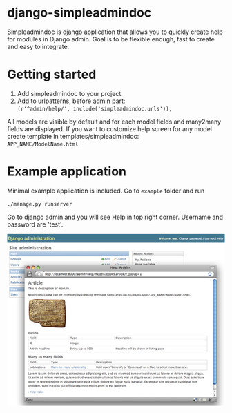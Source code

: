 django-simpleadmindoc
===========================

Simpleadmindoc is django application that allows you to quickly create help for modules in Django admin. 
Goal is to be flexible enough, fast to create and easy to integrate. 

Getting started
===============

1. Add simpleadmindoc to your project.
2. Add to urlpatterns, before admin part:   
		`(r'^admin/help/', include('simpleadmindoc.urls')),`

All models are visible by default and for each model fields and many2many fields are displayed.
If you want to customize help screen for any model create template in templates/simpleadmindoc:  
`APP_NAME/ModelName.html`

Example application
===============

Minimal example application is included. Go to `example` folder and run

	./manage.py runserver

Go to django admin and you will see Help in top right corner. 
Username and password are 'test'.

![simpleadmindoc screenshot](http://github.com/bmihelac/django-simpleadmindoc/raw/master/example/simpleadmindoc.jpg)